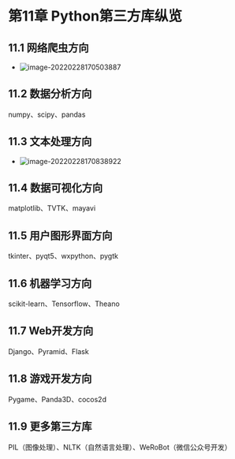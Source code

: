 # 第11章 Python第三方库纵览

## 11.1 网络爬虫方向

- ![image-20220228170503887](C:\Users\dell\AppData\Roaming\Typora\typora-user-images\image-20220228170503887.png)

## 11.2 数据分析方向

numpy、scipy、pandas

## 11.3 文本处理方向

- ![image-20220228170838922](C:\Users\dell\AppData\Roaming\Typora\typora-user-images\image-20220228170838922.png)

## 11.4 数据可视化方向

matplotlib、TVTK、mayavi

## 11.5 用户图形界面方向

tkinter、pyqt5、wxpython、pygtk

## 11.6 机器学习方向

scikit-learn、Tensorflow、Theano

## 11.7 Web开发方向

Django、Pyramid、Flask

## 11.8 游戏开发方向

Pygame、Panda3D、cocos2d

## 11.9 更多第三方库

PIL（图像处理）、NLTK（自然语言处理）、WeRoBot（微信公众号开发）

